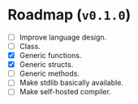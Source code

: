 # Roadmap (`v0.1.0`)

* [ ] Improve language design.
* [ ] Class.
* [X] Generic functions.
* [X] Generic structs.
* [ ] Generic methods.
* [ ] Make stdlib basically available.
* [ ] Make self-hosted compiler.
